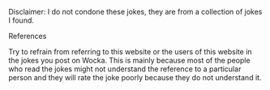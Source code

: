 Disclaimer: I do not condone these jokes, they are from a collection of jokes I found.

References

Try to refrain from referring to this website or the users of this website in the jokes you post on Wocka. This is mainly because most of the people who read the jokes might not understand the reference to a particular person and they will rate the joke poorly because they do not understand it.

